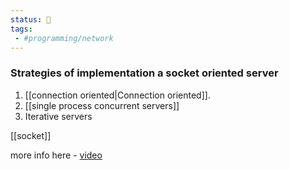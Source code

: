 ```yaml
---
status: 🌱
tags:
 - #programming/network 
---
```


### Strategies of implementation a socket oriented server
1. [[connection oriented|Connection oriented]].
2.  [[single process concurrent servers]]
3.  Iterative servers

[[socket]]

more info here - [video](https://www.youtube.com/watch?v=NIqYwXcUdn0&ab_channel=OneByteAtATime)